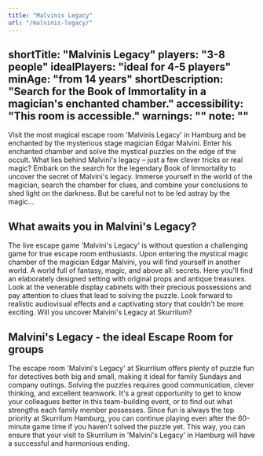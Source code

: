 ```yaml
---
title: "Malvinis Legacy"
url: "/malvinis-legacy/"
---
```

shortTitle: "Malvinis Legacy"
players: "3-8 people"
idealPlayers: "ideal for 4-5 players"
minAge: "from 14 years"
shortDescription: "Search for the Book of Immortality in a magician's enchanted chamber."
accessibility: "This room is accessible."
warnings: ""
note: ""
---

Visit the most magical escape room 'Malvinis Legacy' in Hamburg and be enchanted by the mysterious stage magician Edgar Malvini. Enter his enchanted chamber and solve the mystical puzzles on the edge of the occult. What lies behind Malvini's legacy – just a few clever tricks or real magic? Embark on the search for the legendary Book of Immortality to uncover the secret of Malvini's legacy. Immerse yourself in the world of the magician, search the chamber for clues, and combine your conclusions to shed light on the darkness. But be careful not to be led astray by the magic...

## What awaits you in Malvini's Legacy?

The live escape game 'Malvini's Legacy' is without question a challenging game for true escape room enthusiasts. Upon entering the mystical magic chamber of the magician Edgar Malvini, you will find yourself in another world. A world full of fantasy, magic, and above all: secrets. Here you'll find an elaborately designed setting with original props and antique treasures. Look at the venerable display cabinets with their precious possessions and pay attention to clues that lead to solving the puzzle. Look forward to realistic audiovisual effects and a captivating story that couldn't be more exciting. Will you uncover Malvini's Legacy at Skurrilum?


## Malvini's Legacy - the ideal Escape Room for groups

The escape room 'Malvini's Legacy' at Skurrilum offers plenty of puzzle fun for detectives both big and small, making it ideal for family Sundays and company outings. Solving the puzzles requires good communication, clever thinking, and excellent teamwork. It's a great opportunity to get to know your colleagues better in this team-building event, or to find out what strengths each family member possesses. Since fun is always the top priority at Skurrilum Hamburg, you can continue playing even after the 60-minute game time if you haven't solved the puzzle yet. This way, you can ensure that your visit to Skurrilum in 'Malvini's Legacy' in Hamburg will have a successful and harmonious ending.
